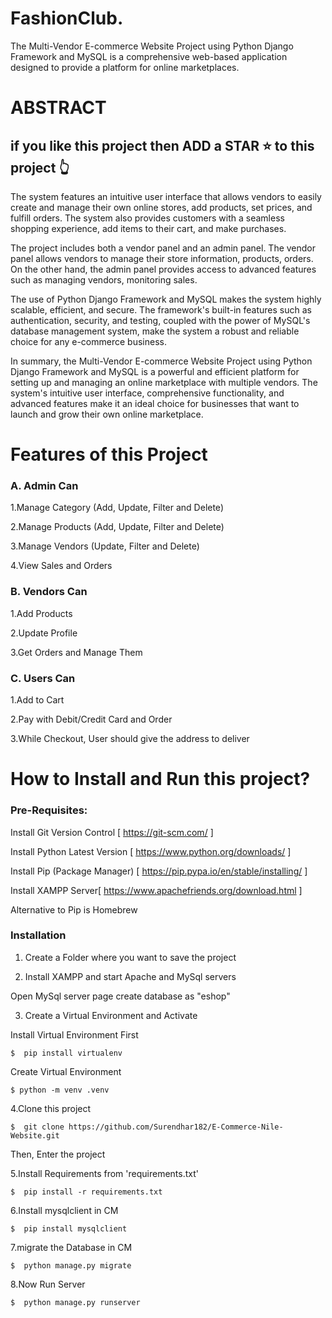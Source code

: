 # FashionClub.
The Multi-Vendor E-commerce Website Project using Python Django Framework and MySQL is a comprehensive web-based application designed to provide a platform for online marketplaces. 

# ABSTRACT

## if you like this project then ADD a STAR ⭐️ to this project 👆

The system features an intuitive user interface that allows vendors to easily create and manage their own online stores, add products, set prices, and fulfill orders. The system also provides customers with a seamless shopping experience, add items to their cart, and make purchases.

The project includes both a vendor panel and an admin panel. The vendor panel allows vendors to manage their store information, products, orders. On the other hand, the admin panel provides access to advanced features such as managing vendors, monitoring sales.

The use of Python Django Framework and MySQL makes the system highly scalable, efficient, and secure. The framework's built-in features such as authentication, security, and testing, coupled with the power of MySQL's database management system, make the system a robust and reliable choice for any e-commerce business.

In summary, the Multi-Vendor E-commerce Website Project using Python Django Framework and MySQL is a powerful and efficient platform for setting up and managing an online marketplace with multiple vendors. The system's intuitive user interface, comprehensive functionality, and advanced features make it an ideal choice for businesses that want to launch and grow their own online marketplace. 
 
# Features of this Project

### A. Admin Can

1.Manage Category (Add, Update, Filter and Delete) 

2.Manage Products (Add, Update, Filter and Delete)

3.Manage Vendors (Update, Filter and Delete)

4.View Sales and Orders

### B. Vendors Can

1.Add Products

2.Update Profile

3.Get Orders and Manage Them

### C. Users Can

1.Add to Cart

2.Pay with Debit/Credit Card and Order

3.While Checkout, User should give the address to deliver

# How to Install and Run this project?
### Pre-Requisites:
Install Git Version Control [ https://git-scm.com/ ]

Install Python Latest Version [ https://www.python.org/downloads/ ]

Install Pip (Package Manager) [ https://pip.pypa.io/en/stable/installing/ ]

Install XAMPP Server[ https://www.apachefriends.org/download.html ]

Alternative to Pip is Homebrew

### Installation
1. Create a Folder where you want to save the project

2. Install XAMPP and start Apache and MySql servers

Open MySql server page create database as "eshop"

3. Create a Virtual Environment and Activate

Install Virtual Environment First

    $  pip install virtualenv
   
Create Virtual Environment

    $ python -m venv .venv

4.Clone this project

    $  git clone https://github.com/Surendhar182/E-Commerce-Nile-Website.git
    
Then, Enter the project

5.Install Requirements from 'requirements.txt'

    $  pip install -r requirements.txt
 
6.Install mysqlclient in CM
 
    $  pip install mysqlclient
  
7.migrate the Database in CM
   
    $  python manage.py migrate  

8.Now Run Server

    $  python manage.py runserver
